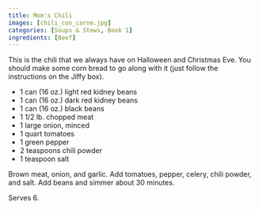 ```yaml
---
title: Mom's Chili
images: [chili_con_carne.jpg]
categories: [Soups & Stews, Book 1]
ingredients: [Beef]
---
```


 This is the chili that we
always have on Halloween and Christmas Eve. You should make some corn
bread to go along with it (just follow the instructions on the Jiffy
box).

-   1 can (16 oz.) light red kidney beans
-   1 can (16 oz.) dark red kidney beans
-   1 can (16 oz.) black beans
-   1 1/2 lb. chopped meat
-   1 large onion, minced
-   1 quart tomatoes
-   1 green pepper
-   2 teaspoons chili powder
-   1 teaspoon salt

Brown meat, onion, and garlic. Add tomatoes, pepper, celery, chili
powder, and salt. Add beans and simmer about 30 minutes.

Serves 6.



